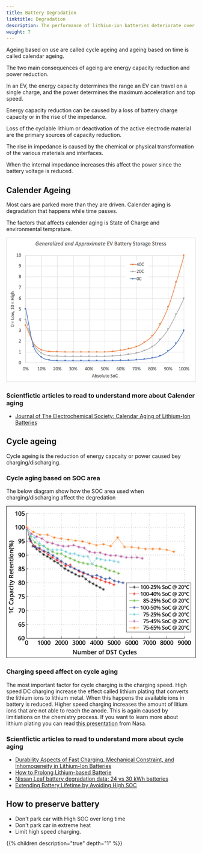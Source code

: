 ```yaml
---
title: Battery Degradation
linktitle: Degradation
description: The performance of lithium-ion batteries deteriorate over time whether they are used or not. This affects the performance and range of EV's.
weight: 7
---
```


Ageing based on use are called cycle ageing and ageing based on time is called calendar ageing.

The two main consequences of ageing are energy capacity reduction and power reduction.

In an EV, the energy capacity determines the range an EV can travel on a single charge, and the power determines the maximum acceleration and top speed.

Energy capacity reduction can be caused by a loss of battery charge capacity or in the rise of the impedance.

Loss of the cyclable lithium or deactivation of the active electrode material are the primary sources of capacity reduction.

The rise in impedance is caused by the chemical or physical transformation of the various materials and interfaces.

When the internal impedance increases this affect the power since the battery voltage is reduced.

## Calender Ageing

Most cars are parked more than they are driven. Calender aging is degradation that happens while time passes.

The factors that affects calender aging is State of Charge and environmental temprature.

![EV storage stress](evstoragestress.png "Storage stress")

### Scientfictic articles to read to understand more about Calender aging

- [Journal of The Electrochemical Society: Calendar Aging of Lithium-Ion Batteries](https://iopscience.iop.org/article/10.1149/2.0411609jes)

## Cycle ageing

Cycle ageing is the reduction of energy capcaity or power caused bey charging/discharging.

### Cycle aging based on SOC area

The below diagram show how the SOC area used when charging/discharging affect the degredation

![Cycles](dstcycles.png "Cycle stress")

### Charging speed affect on cycle aging

The most important factor for cycle charging is the charging speed. High speed DC charging
increase the effect called lithium plating that converts the lithium ions to lithium metal. When this
happens the available ions in battery is reduced. Higher speed charging increases the amount of litium ions 
that are not able to reach the anode. This is again caused by limitiations on the chemistry process. If you want to learn more
about lithium plating you can read [this presentation](https://www.nasa.gov/sites/default/files/atoms/files/1-lithium_plating_azimmerman.pdf) from Nasa.

### Scientfictic articles to read to understand more about cycle aging

- [Durability Aspects of  Fast Charging,  Mechanical Constraint, and Inhomogeneity  in Lithium-Ion Batteries](https://www.diva-portal.org/smash/get/diva2:1198746/FULLTEXT01.pdf)
- [How to Prolong Lithium-based Batterie](https://batteryuniversity.com/learn/article/how_to_prolong_lithium_based_batteries)
- [Nissan Leaf battery degradation data: 24 vs 30 kWh batteries](https://pushevs.com/2018/03/20/nissan-leaf-battery-degradation-data-24-vs-30-kwh-batteries/)
- [Extending Battery Lifetime by Avoiding High SOC](https://books.google.no/books?id=dG6rDwAAQBAJ&printsec=frontcover&hl=no#v=onepage&q=degradation&f=false)

## How to preserve battery

- Don't park car with High SOC over long time
- Don't park car in extreme heat
- Limit high speed charging.

{{% children description="true" depth="1" %}}
